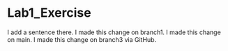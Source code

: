 # Lab1_Exercise
I add a sentence there.
I made this change on branch1.
I made this change on main.
I made this change on branch3 via GitHub.
